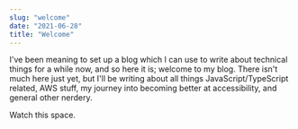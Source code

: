 ```yaml
---
slug: "welcome"
date: "2021-06-28"
title: "Welcome"
---
```


I've been meaning to set up a blog which I can use to write about technical things for a while now, and so here it is; welcome to my blog. There isn't much here just yet, but I'll be writing about all things JavaScript/TypeScript related, AWS stuff, my journey into becoming better at accessibility, and general other nerdery.

Watch this space.
